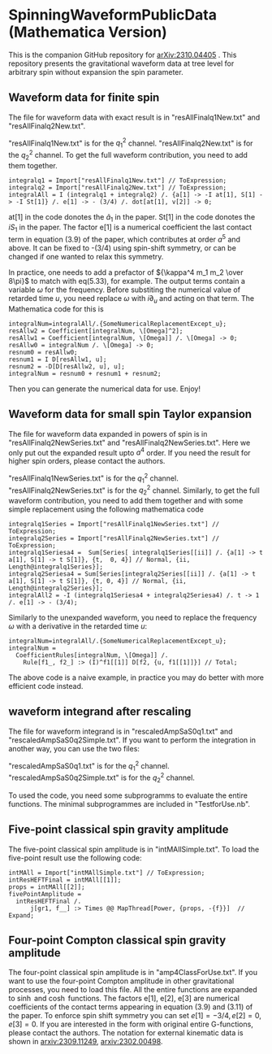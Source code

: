 # SpinningWaveformPublicData (Mathematica Version)
This is the companion GitHub repository for [arXiv:2310.04405](https://arxiv.org/abs/2310.04405) .
This repository presents the gravitational waveform data at tree level for arbitrary spin without expansion the spin parameter.

## Waveform data for finite spin
The file for waveform data with exact result is in "resAllFinalq1New.txt" and "resAllFinalq2New.txt". 

"resAllFinalq1New.txt" is for the $q_1^2$ channel.
"resAllFinalq2New.txt" is for the $q_2^2$ channel. 
To get the full waveform contribution, you need to add them together.

```
integralq1 = Import["resAllFinalq1New.txt"] // ToExpression;
integralq2 = Import["resAllFinalq2New.txt"] // ToExpression;
integralAll = I (integralq1 + integralq2) /. {a[1] -> -I at[1], S[1] -> -I St[1]} /. e[1] -> - (3/4) /. dot[at[1], v[2]] -> 0;
```
at[1] in the code donotes the $\tilde{a}_1$ in the paper.  St[1] in the code donotes the $i S_1$ in the paper. The factor e[1] is a numerical coefficient the last contact term in equation (3.9) of the paper, which contributes at order $a^5$ and above. It can be fixed to -(3/4) using spin-shift symmetry, or can be changed if one wanted to relax this symmetry.

In practice, one needs to add a prefactor of ${\kappa^4 m_1 m_2 \over 8\pi}$ to match with eq(5.33), for example.
The output terms contain a variable $\omega$ for the frequency. Before substiting the numerical value of retarded time $u$, you need replace $\omega$ with $i\partial_u$ and acting on that term. The Mathematica code for this is 

```
integralNum=integralAll/.{SomeNumericalReplacementExcept_u};
resAllw2 = Coefficient[integralNum, \[Omega]^2];
resAllw1 = Coefficient[integralNum, \[Omega]] /. \[Omega] -> 0;
resAllw0 = integralNum /. \[Omega] -> 0;
resnum0 = resAllw0;
resnum1 = I D[resAllw1, u];
resnum2 = -D[D[resAllw2, u], u];
integralNum = resnum0 + resnum1 + resnum2;
```
Then you can generate the numerical data for use. Enjoy!

## Waveform data for small spin Taylor expansion
The file for waveform data expanded in powers of spin is in "resAllFinalq2NewSeries.txt" and "resAllFinalq2NewSeries.txt". Here we only put out the expanded result upto $a^4$ order. If you need the result for higher spin orders, please contact the authors. 

"resAllFinalq1NewSeries.txt" is for the $q_1^2$ channel.
"resAllFinalq2NewSeries.txt" is for the $q_2^2$ channel. 
Similarly, to get the full waveform contribution, you need to add them together and with some simple replacement using the following mathematica code

```
integralq1Series = Import["resAllFinalq1NewSeries.txt"] // ToExpression;
integralq2Series = Import["resAllFinalq2NewSeries.txt"] // ToExpression;
integralq1Seriesa4 =  Sum[Series[ integralq1Series[[ii]] /. {a[1] -> t a[1], S[1] -> t S[1]}, {t,  0, 4}] // Normal, {ii, Length@integralq1Series}];
integralq2Seriesa4 = Sum[Series[integralq2Series[[ii]] /. {a[1] -> t a[1], S[1] -> t S[1]}, {t, 0, 4}] // Normal, {ii, Length@integralq2Series}];
integralAll2 = -I (integralq1Seriesa4 + integralq2Seriesa4) /. t -> 1 /. e[1] -> - (3/4);
```
Similarly to the unexpanded waveform, you need to replace the frequency $\omega$ with a derivative in the retarded time $u$: 
```
integralNum=integralAll/.{SomeNumericalReplacementExcept_u};
integralNum = 
  CoefficientRules[integralNum, \[Omega]] /. 
    Rule[f1_, f2_] :> (I)^f1[[1]] D[f2, {u, f1[[1]]}] // Total;
```
The above code is a naive example, in practice you may do better with more efficient code instead.



## waveform integrand after rescaling
The file for waveform integrand is in "rescaledAmpSaS0q1.txt" and "rescaledAmpSaS0q2Simple.txt". If you want to perform the integration in another way, you can use the two files: 

"rescaledAmpSaS0q1.txt" is for the $q_1^2$ channel.
"rescaledAmpSaS0q2Simple.txt" is for the $q_2^2$ channel. 

To used the code, you need some subprogramms to evaluate the entire functions. The minimal subprogrammes are included in "TestforUse.nb".


## Five-point classical spin gravity amplitude
The five-point classical spin amplitude is in "intMAllSimple.txt". 
To load the five-point result use the following code:
```
intMAll = Import["intMAllSimple.txt"] // ToExpression;
intResHEFTFinal = intMAll[[1]];
props = intMAll[[2]];
fivePointAmplitude = 
  intResHEFTFinal /. 
      j[gr1, f__] :> Times @@ MapThread[Power, {props, -{f}}]  // Expand;
```

## Four-point Compton classical spin gravity amplitude 
The four-point classical spin amplitude is in "amp4ClassForUse.txt".  If you want to use the four-point Compton amplitude in other gravitational processes, you need to load this file. All the entire functions are expanded to $\sinh$ and $\cosh$ functions. The factors e[1], e[2], e[3] are numerical coefficients of the contact terms appearing in equation (3.9) and (3.11) of the paper. To enforce spin shift symmetry you can set $e[1]=-3/4,e[2]=0,e[3]=0$. If you are interested in the form with original entire G-functions, please contact the authors. 
The notation for external kinematic data is shown in [arxiv:2309.11249](https://arxiv.org/abs/2309.11249),  [arxiv:2302.00498](https://arxiv.org/abs/2302.00498).














